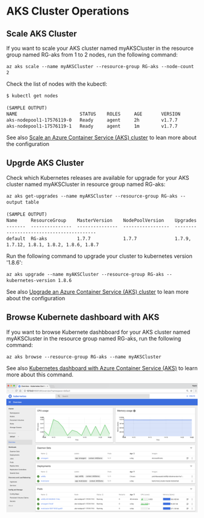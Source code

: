 #  AKS Cluster Operations

## Scale AKS Cluster

If you want to scale your AKS cluster named myAKSCluster in the resource group named RG-aks from 1 to 2 nodes, run the following command:
```
az aks scale --name myAKSCluster --resource-group RG-aks --node-count 2
```

Check the list of nodes with the kubectl:
```
$ kubectl get nodes

(SAMPLE OUTPUT)
NAME                       STATUS    ROLES     AGE       VERSION
aks-nodepool1-17576119-0   Ready     agent     2h        v1.7.7
aks-nodepool1-17576119-1   Ready     agent     1m        v1.7.7
```

See also [Scale an Azure Container Service (AKS) cluster](https://docs.microsoft.com/en-us/azure/aks/scale-cluster) to lean more about the configuration

## Upgrde AKS Cluster

Check which Kubernetes releases are available for upgrade for your AKS cluster named myAKSCluster in resource group named RG-aks:
```
az aks get-upgrades --name myAKSCluster --resource-group RG-aks --output table

(SAMPLE OUTPUT)
Name     ResourceGroup    MasterVersion    NodePoolVersion    Upgrades
-------  ---------------  ---------------  -----------------  -----------------------------------------
default  RG-aks           1.7.7            1.7.7              1.7.9, 1.7.12, 1.8.1, 1.8.2, 1.8.6, 1.8.7
```

Run the following command to upgrade your cluster to kubernetes version '1.8.6':

```
az aks upgrade --name myAKSCluster --resource-group RG-aks --kubernetes-version 1.8.6
```

See also [Upgrade an Azure Container Service (AKS) cluster](https://docs.microsoft.com/en-us/azure/aks/upgrade-cluster) to lean more about the configuration


## Browse Kubernete dashboard with AKS

If you want to browse Kubernete dashbboard for your AKS cluster named myAKSCluster in the resource group named RG-aks, run the following command:
```
az aks browse --resource-group RG-aks --name myAKSCluster
```
See also [Kubernetes dashboard with Azure Container Service (AKS)](https://docs.microsoft.com/en-us/azure/aks/kubernetes-dashboard) to learn more about this command.

![](../images/azure-kubernetes-dashboard.png)
